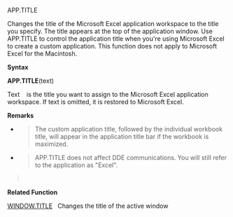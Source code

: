 APP.TITLE

Changes the title of the Microsoft Excel application workspace to the
title you specify. The title appears at the top of the application
window. Use APP.TITLE to control the application title when you're using
Microsoft Excel to create a custom application. This function does not
apply to Microsoft Excel for the Macintosh.

**Syntax**

**APP.TITLE**(text)

Text    is the title you want to assign to the Microsoft Excel
application workspace. If text is omitted, it is restored to Microsoft
Excel.

**Remarks**

  - > The custom application title, followed by the individual workbook
    > title, will appear in the application title bar if the workbook is
    > maximized.

  - > APP.TITLE does not affect DDE communications. You will still refer
    > to the application as "Excel".

>  

**Related Function**

[WINDOW.TITLE](WINDOW.TITLE.md)   Changes the title of the active window


